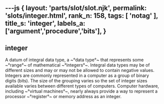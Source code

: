 ---js
{
  layout: 'parts/slot/slot.njk',
  permalink: 'slots/integer.html',
  rank_n: 158,
  tags: [ 'notag' ],
  title_s: 'integer',
  labels_a: ['argument','procedure','bits'],
}
---
## integer

A datum of integral data type, a ~°data type°~ that represents some ~°range°~ of mathematical ~°integers°~. Integral data types may be of different sizes and may or may not be allowed to contain negative values. Integers are commonly represented in a computer as a group of binary digits (bits). The size of the grouping varies so the set of integer sizes available varies between different types of computers. Computer hardware, including ~°virtual machines°~, nearly always provide a way to represent a processor ~°register°~ or memory address as an integer.
